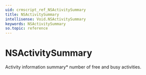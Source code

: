 ```yaml
---
uid: crmscript_ref_NSActivitySummary
title: NSActivitySummary
intellisense: Void.NSActivitySummary
keywords: NSActivitySummary
so.topic: reference
---
```


# NSActivitySummary

Activity information summary* number of free and busy activities.
